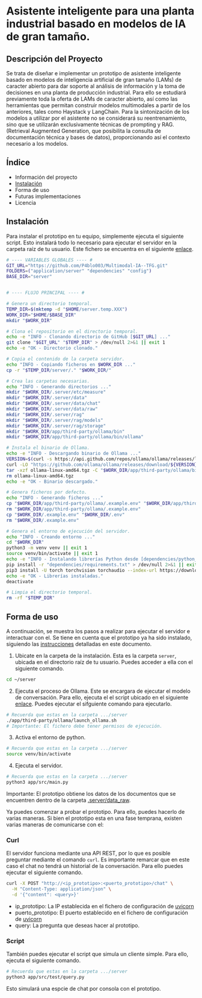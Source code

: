# Asistente inteligente para una planta industrial basado en modelos de IA de gran tamaño.

## **Descripción del Proyecto**

Se trata de diseñar e implementar un prototipo de asistente inteligente basado en modelos de inteligencia artificial de gran tamaño (LAMs) de caracter abierto para dar soporte al análisis de información y la toma de decisiones en una planta de producción industrial. Para ello se estudiará previamente toda la oferta de LAMs de caracter abierto, así como las herramientas que permitan construir modelos multimodales a partir de los anteriores, tales como Haystack y LangChain. Para la sintonización de los modelos a utilizar por el asistente no se considerará su reentrenamiento, sino que se utilizarán exclusivamente técnicas de prompting y RAG. (Retrieval Augmented Generation, que posibilita la consulta de documentación técnica y bases de datos), proporcionando así el contexto necesario a los modelos.

## **Índice**
* Información del proyecto
* [Instalación](#instalación)
* Forma de uso
* Futuras implementaciones
* Licencia

## **Instalación**
Para instalar el prototipo en tu equipo, simplemente ejecuta el siguiente script. Esto instalará todo lo necesario para ejecutar
el servidor en la carpeta raíz de tu usuario. Este fichero se encuentra en el siguiente [enlace](generator/install_server.sh).
```bash
# ---- VARIABLES GLOBALES ---- #
GIT_URL="https://github.com/P4blo003/Multimodal-IA--TFG.git"
FOLDERS=("application/server" "dependencies" "config")
BASE_DIR="server"


# ---- FLUJO PRINCIPAL ---- #

# Genera un directorio temporal.
TEMP_DIR=$(mktemp -d "$HOME/server.temp.XXX")
WORK_DIR="$HOME/$BASE_DIR"
mkdir "$WORK_DIR"

# Clona el repositorio en el directorio temporal.
echo -e "INFO - Clonando directorio de GitHub [$GIT_URL] ..."
git clone "$GIT_URL" "$TEMP_DIR" > /dev/null 2>&1 || exit 1
echo -e "OK - Directorio clonado."

# Copia el contenido de la carpeta servidor.
echo "INFO - Copiando ficheros en $WORK_DIR ..."
cp -r "$TEMP_DIR/server/." "$WORK_DIR/"

# Crea las carpetas necesarias.
echo "INFO - Generando directorios ..."
mkdir "$WORK_DIR/.server/etc/measure"
mkdir "$WORK_DIR/.server/data"
mkdir "$WORK_DIR/.server/data/chat"
mkdir "$WORK_DIR/.server/data/raw"
mkdir "$WORK_DIR/.server/rag"
mkdir "$WORK_DIR/.server/rag/models"
mkdir "$WORK_DIR/.server/rag/storage"
mkdir "$WORK_DIR/app/third-party/ollama/bin"
mkdir "$WORK_DIR/app/third-party/ollama/bin/ollama"

# Instala el binario de Ollama.
echo -e "INFO - Descargando binario de Ollama ..."
VERSION=$(curl -s https://api.github.com/repos/ollama/ollama/releases/latest | grep -oP '"tag_name": "\K(.*)(?=")') > /dev/null 2>&1 || exit 1
curl -LO "https://github.com/ollama/ollama/releases/download/${VERSION}/ollama-linux-amd64.tgz" > /dev/null 2>&1 || exit 1
tar -xzf ollama-linux-amd64.tgz -C "$WORK_DIR/app/third-party/ollama/bin/ollama"
rm ollama-linux-amd64.tgz
echo -e "OK - Binario descargado."

# Genera ficheros por defecto.
echo "INFO - Generando ficheros ..."
cp "$WORK_DIR/app/third-party/ollama/.example.env" "$WORK_DIR/app/third-party/ollama/.env"
rm "$WORK_DIR/app/third-party/ollama/.example.env"
cp "$WORK_DIR/.example.env" "$WORK_DIR/.env"
rm "$WORK_DIR/.example.env"

# Genera el entorno de ejecución del servidor.
echo "INFO - Creando entorno ..."
cd "$WORK_DIR"
python3 -m venv venv || exit 1
source venv/bin/activate || exit 1
echo -e "INFO - Instalando librerías Python desde [dependencies/python_3.12.3/requirements.txt] ..."
pip install -r "dependencies/requirements.txt" > /dev/null 2>&1 || exit 1
pip3 install -U torch torchvision torchaudio --index-url https://download.pytorch.org/whl/cu118
echo -e "OK - Librerías instaladas."
deactivate

# Limpia el directorio temporal.
rm -rf "$TEMP_DIR"
```

## **Forma de uso**
A continuación, se muestra los pasos a realizar para ejecutar el servidor e interactuar con el.
Se tiene en cuenta que el prototipo ya ha sido instalado, siguiendo las [instrucciones](#instalación) detalladas 
en este documento.
1. Ubicate en la carpeta de la instalación. Esta es la carpeta `server`, ubicada en el directorio raíz de tu usuario.
Puedes acceder a ella con el siguiente comando.
```bash
cd ~/server
```
2. Ejecuta el proceso de Ollama. Este se encargara de ejecutar el modelo de conversación. Para ello, ejecuta el
el script ubicado en el siguiente [enlace](server/app/third-party/ollama/launch_ollama.sh). Puedes ejecutar el sifguiente comando para ejecutarlo.
```bash
# Recuerda que estas en la carpeta .../server
./app/third-party/ollama/launch_ollama.sh
# Importante: El fichero debe tener permisos de ejecución.
```
3. Activa el entorno de python.
```bash
# Recuerda que estas en la carpeta .../server
source venv/bin/activate
```
4. Ejecuta el servidor.
```bash
# Recuerda que estas en la carpeta .../server
python3 app/src/main.py
```

Importante: El prototipo obtiene los datos de los documentos que se encuentren dentro de la carpeta [.server/data_raw](server/.server/data/raw/).

Ya puedes comenzar a probar el prototipo. Para ello, puedes hacerlo de varias maneras. Si bien el prototipo esta en
una fase temprana, existen varias maneras de comunicarse con el:

### **Curl**
El servidor funciona mediante una API REST, por lo que es posible preguntar mediante el comando `curl`. Es importante
remarcar que en este caso el chat no tendrá un historial de la conversación. Para ello puedes ejecutar el siguiente
comando.
```bash
curl -X POST "http://<ip_prototipo>:<puerto_prototipo>/chat" \
  -H "Content-Type: application/json" \
  -d '{"content": <query>}'
```
- ip_prototipo: La IP establecida en el fichero de configuración de [uvicorn](server/.server/etc/configs/uvicorn.yaml)
- puerto_prototipo: El puerto establecido en el fichero de configuración de [uvicorn](server/.server/etc/configs/uvicorn.yaml)
- query: La pregunta que deseas hacer al prototipo.

### **Script**
También puedes ejecutar el script que simula un cliente simple. Para ello, ejecuta el siguiente comando.
```bash
# Recuerda que estas en la carpeta .../server
python3 app/src/test/query.py
```
Esto simulará una espcie de chat por consola con el prototipo.